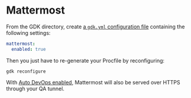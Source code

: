 # Mattermost

From the GDK directory, create [a `gdk.yml` configuration file](configuration.md)
containing the following settings:

```yaml
mattermost:
  enabled: true
```

Then you just have to re-generate your Procfile by reconfiguring:

```shell
gdk reconfigure
```

With [Auto DevOps enabled](auto_devops.md), Mattermost will also be served over HTTPS through your QA tunnel.
